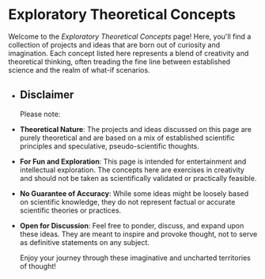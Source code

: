 # Exploratory Theoretical Concepts

Welcome to the *Exploratory Theoretical Concepts* page! Here, you'll find a collection of projects and ideas that are born out of curiosity and imagination. Each concept listed here represents a blend of creativity and theoretical thinking, often treading the fine line between established science and the realm of what-if scenarios.
- ## Disclaimer
  
  Please note:
- **Theoretical Nature**: The projects and ideas discussed on this page are purely theoretical and are based on a mix of established scientific principles and speculative, pseudo-scientific thoughts.
- **For Fun and Exploration**: This page is intended for entertainment and intellectual exploration. The concepts here are exercises in creativity and should not be taken as scientifically validated or practically feasible.
- **No Guarantee of Accuracy**: While some ideas might be loosely based on scientific knowledge, they do not represent factual or accurate scientific theories or practices.
- **Open for Discussion**: Feel free to ponder, discuss, and expand upon these ideas. They are meant to inspire and provoke thought, not to serve as definitive statements on any subject.
  
  Enjoy your journey through these imaginative and uncharted territories of thought!